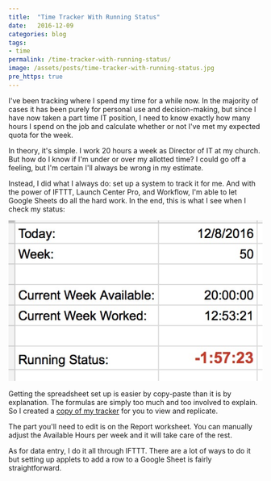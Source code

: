 ```yaml
---
title:  "Time Tracker With Running Status"
date:   2016-12-09
categories: blog
tags:
- time
permalink: /time-tracker-with-running-status/
image: /assets/posts/time-tracker-with-running-status.jpg
pre_https: true
---
```

I've been tracking where I spend my time for a while now. In the majority of cases it has been purely for personal use and decision-making, but since I have now taken a part time IT position, I need to know exactly how many hours I spend on the job and calculate whether or not I've met my expected quota for the week.
<!--more-->

In theory, it's simple. I work 20 hours a week as Director of IT at my church. But how do I know if I'm under or over my allotted time? I could go off a feeling, but I'm certain I'll always be wrong in my estimate.

Instead, I did what I always do: set up a system to track it for me. And with the power of IFTTT, Launch Center Pro, and Workflow, I'm able to let Google Sheets do all the hard work. In the end, this is what I see when I check my status:

<img class="center-image post-image-small" src="/assets/posts_extra/time-tracker-with-running-status/time-tracker.jpg" />

Getting the spreadsheet set up is easier by copy-paste than it is by explanation. The formulas are simply too much and too involved to explain. So I created a [copy of my tracker](https://drive.google.com/open?id=1X2gVw4j-dM6nz1jpGnKqyEONQWPm-Zk61n_P8yKTbOk) for you to view and replicate.

The part you'll need to edit is on the Report worksheet. You can manually adjust the Available Hours per week and it will take care of the rest.

As for data entry, I do it all through IFTTT. There are a lot of ways to do it but setting up applets to add a row to a Google Sheet is fairly straightforward.